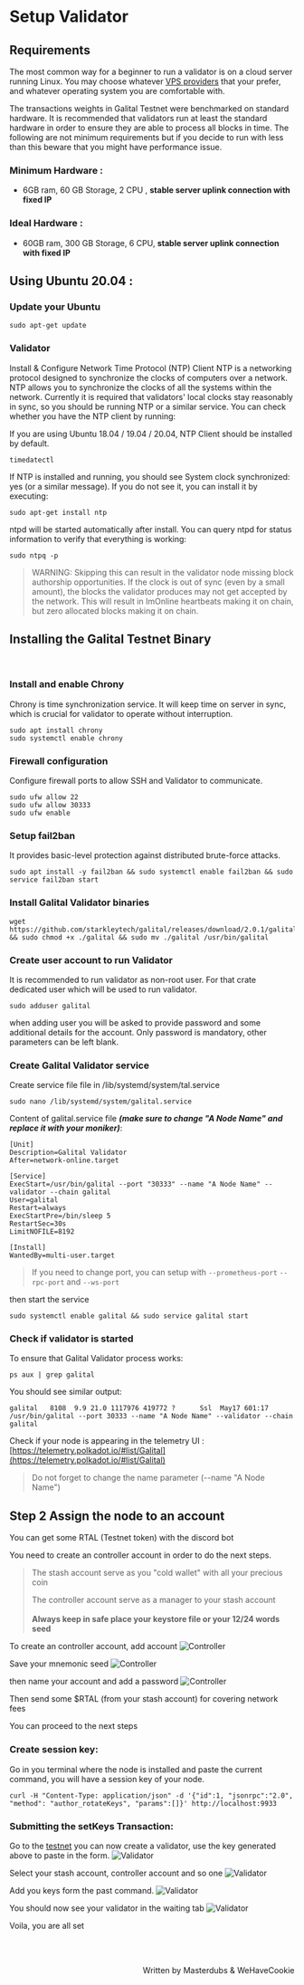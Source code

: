 # Setup Validator

## Requirements

The most common way for a beginner to run a validator is on a cloud server running Linux. You may choose whatever [VPS providers](#list-of-vps-providers) that your prefer, and whatever operating system you are comfortable with.

The transactions weights in Galital Testnet were benchmarked on standard hardware. It is recommended that validators run at least the standard hardware in order to ensure they are able to process all blocks in time. The following are not minimum requirements but if you decide to run with less than this beware that you might have performance issue.

### Minimum Hardware :

- 6GB ram, 60 GB Storage, 2 CPU , <strong>stable server uplink connection with fixed IP</strong>

### Ideal Hardware :

- 60GB ram, 300 GB Storage, 6 CPU, <strong>stable server uplink connection with fixed IP</strong>


## Using Ubuntu 20.04 : 

### Update your Ubuntu
```
sudo apt-get update
```

### Validator

Install & Configure Network Time Protocol (NTP) Client
NTP is a networking protocol designed to synchronize the clocks of computers over a network. NTP allows you to synchronize the clocks of all the systems within the network. Currently it is required that validators' local clocks stay reasonably in sync, so you should be running NTP or a similar service. You can check whether you have the NTP client by running:

If you are using Ubuntu 18.04 / 19.04 / 20.04, NTP Client should be installed by default.
```
timedatectl
```
If NTP is installed and running, you should see System clock synchronized: yes (or a similar message). If you do not see it, you can install it by executing:
```
sudo apt-get install ntp
```
ntpd will be started automatically after install. You can query ntpd for status information to verify that everything is working:
```
sudo ntpq -p
```

>WARNING: Skipping this can result in the validator node missing block authorship opportunities. If the clock is out of sync (even by a small amount), the blocks the validator produces may not get accepted by the network. This will result in ImOnline heartbeats making it on chain, but zero allocated blocks making it on chain. 
>


## Installing the Galital Testnet Binary

<br>

### Install and enable Chrony
Chrony is time synchronization service. It will keep time on server in sync, which is crucial for validator to operate without interruption.
```
sudo apt install chrony
sudo systemctl enable chrony
```

### Firewall configuration
Configure firewall ports to allow SSH and Validator to communicate.
```
sudo ufw allow 22
sudo ufw allow 30333
sudo ufw enable
```

### Setup fail2ban
It provides basic-level protection against distributed brute-force attacks.
```
sudo apt install -y fail2ban && sudo systemctl enable fail2ban && sudo service fail2ban start
```

### Install Galital Validator binaries
```
wget https://github.com/starkleytech/galital/releases/download/2.0.1/galital && sudo chmod +x ./galital && sudo mv ./galital /usr/bin/galital
```

### Create user account to run Validator
It is recommended to run validator as non-root user.
For that crate dedicated user which will be used to run validator.
```
sudo adduser galital
```
when adding user you will be asked to provide password and some additional details for the account.
Only password is mandatory, other parameters can be left blank.

### Create Galital Validator service
Create service file file in /lib/systemd/system/tal.service
```
sudo nano /lib/systemd/system/galital.service
```

Content of galital.service file ***(make sure to change "A Node Name" and replace it with your moniker)***:
```
[Unit]
Description=Galital Validator
After=network-online.target

[Service]
ExecStart=/usr/bin/galital --port "30333" --name "A Node Name" --validator --chain galital   
User=galital
Restart=always
ExecStartPre=/bin/sleep 5
RestartSec=30s
LimitNOFILE=8192

[Install]
WantedBy=multi-user.target
```

> If you need to change port, you can setup with `--prometheus-port` `--rpc-port` and `--ws-port`

then start the service
```
sudo systemctl enable galital && sudo service galital start 
```

### Check if validator is started
To ensure that Galital Validator process works:
```
ps aux | grep galital
```

You should see similar output:
```
galital   8108  9.9 21.0 1117976 419772 ?      Ssl  May17 601:17 /usr/bin/galital --port 30333 --name "A Node Name" --validator --chain galital
```

Check if your node is appearing in the telemetry UI : [https://telemetry.polkadot.io/#list/Galital](https://telemetry.polkadot.io/#list/Galital)

> Do not forget to change the name parameter (--name "A Node Name")


## Step 2 Assign the node to an account

You can get some RTAL (Testnet token) with the discord bot

You need to create an controller account in order to do the next steps. 

>The stash account serve as you "cold wallet" with all your precious coin
>
>The controller account serve as a manager to your stash account
><br></br><strong>Always keep in safe place your keystore file or your 12/24 words seed</strong>

To create an controller account, add account
![Controller](assets/controllerAccount1.png)

Save your mnemonic seed
![Controller](assets/controllerAccount2.png)
 
then name your account and add a password
![Controller](assets/controllerAccount3.png) 

Then send some $RTAL (from your stash account) for covering network fees

You can proceed to the next steps

### Create session key:

Go in you terminal where the node is installed and paste the current command, you will have a session key of your node.

```
curl -H "Content-Type: application/json" -d '{"id":1, "jsonrpc":"2.0", "method": "author_rotateKeys", "params":[]}' http://localhost:9933
```

### Submitting the setKeys Transaction:

Go to the [testnet](https://polkadot.js.org/apps/?rpc=wss%3A%2F%2Fgalital-rpc-testnet.starkleytech.com#/staking/actions) you can now create a validator, use the key generated above to paste in the form.
![Validator](assets/valitador1.png)

Select your stash account, controller account and so one
![Validator](assets/valitador2.png)

Add you keys form the past command.
![Validator](assets/valitador3.png)

You should now see your validator in the waiting tab
![Validator](assets/valitador4.png)


Voila, you are all set

<br></br>

<p align=right> Written by Masterdubs & WeHaveCookie </p>
